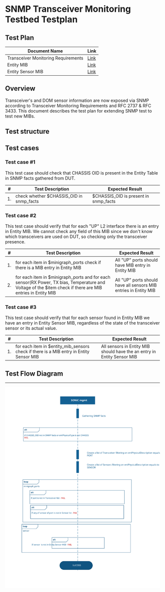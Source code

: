 # SNMP Transceiver Monitoring Testbed Testplan

## Test Plan

|    Document Name                    | Link     |
|-------------------------------------|----------|
| Transceiver Monitoring Requirements | [Link](https://github.com/stepanblyschak/SONiC/blob/SNMP_Transceiver_Monitoring_Testbed/doc/OIDsforSensorandTransciver.MD)|
| Entity MIB                          | [Link](https://www.ietf.org/rfc/rfc2737.txt)|
| Entity Sensor MIB                   | [Link](https://www.ietf.org/rfc/rfc3433.txt)|
## Overview

Transceiver's and DOM sensor information are now exposed via SNMP according to Transceiver Monitoring Requirements and RFC 2737 & RFC 3433. This document describes the test plan for extending SNMP test to test new MIBs.

## Test structure 

Test cases
----------

### Test case \#1

This test case should check that CHASSIS OID is present in the Entity Table in SNMP facts gathered from DUT.

| **\#** | **Test Description** | **Expected Result** |
|--------|----------------------|---------------------|
| 1.     | check whether $CHASSIS_OID in snmp_facts                     | $CHASSIS_OID is present in snmp_facts                   |

### Test case \#2

This test case should verify that for each "UP" L2 interface there is an entry in Entity MIB. We cannot check any field of this MIB since we don't know which transceivers are used on DUT, so checking only the transceiver presence.

| **\#** | **Test Description** | **Expected Result** |
|--------|----------------------|---------------------|
| 1.     | for each item in $minigraph_ports check if there is a MIB entry in Entity MIB                     | All "UP" ports should have MIB entry in Entity MIB                   |
| 2.     | for each item in $minigraph_ports and for each sensor(RX Power, TX bias, Temperature and Voltage of the $item check if there are MIB entries in Entity MIB                     | All "UP" ports should have all sensors MIB entries in Entity MIB                   |

### Test case \#3

This test case should verify that for each sensor found in Entity MIB we have an entry in Entity Sensor MIB, regardless of the state of the transceiver sensor or its actual value.

| **\#** | **Test Description** | **Expected Result** |
|--------|----------------------|---------------------|
| 1.     | for each item in $entity_mib_sensors check if there is a MIB entry in Entity Sensor MIB                     | All sensors in Entity MIB should have the an entry in Entity Sensor MIB                   |

## Test Flow Diagram
--------------------
![alt text](https://github.com/stepanblyschak/SONiC/blob/SNMP_Transceiver_Monitoring_Testbed/images/SNMP_XCVR.svg)
